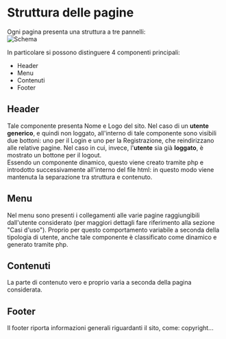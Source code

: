 # Struttura delle pagine 
Ogni pagina presenta una struttura a tre pannelli: <br />
![Schema](http://www.abcwebegrafica.altervista.org/crea_il_tuo_sito_web/img/02/schema-grafico-di-un-sito.jpg)

In particolare si possono distinguere 4 componenti principali: 
- Header
- Menu 
- Contenuti 
- Footer 

## Header 
Tale componente presenta Nome e Logo del sito. 
Nel caso di un **utente generico**, e quindi non loggato, all'interno di tale componente sono visibili due bottoni: uno per il Login e 
uno per la Registrazione, che reindirizzano alle relative pagine. 
Nel caso in cui, invece, l'**utente** sia già **loggato**, è mostrato un bottone per il logout. <br />
Essendo un componente dinamico, questo viene creato tramite php e introdotto successivamente all'interno del file html: in questo modo 
viene mantenuta la separazione tra struttura e contenuto. 

## Menu 
Nel menu sono presenti i collegamenti alle varie pagine raggiungibili dall'utente considerato (per maggiori dettagli fare riferimento
alla sezione "Casi d'uso").  Proprio per questo comportamento variabile a seconda della tipologia di utente, anche tale componente è
classificato come dinamico e generato tramite php. 

## Contenuti 
La parte di contenuto vero e proprio varia a seconda della pagina considerata. 

## Footer 
Il footer riporta informazioni generali riguardanti il sito, come: copyright... 
